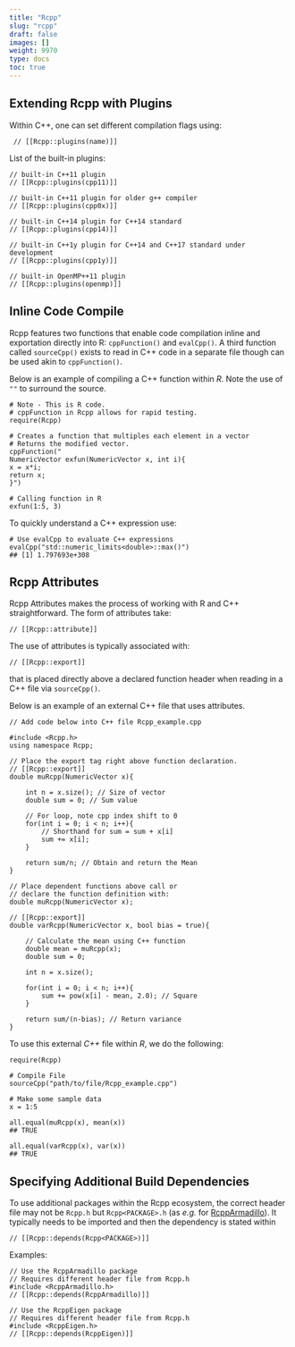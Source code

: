 ```yaml
---
title: "Rcpp"
slug: "rcpp"
draft: false
images: []
weight: 9970
type: docs
toc: true
---
```


## Extending Rcpp with Plugins
Within C++, one can set different compilation flags using:

<!-- language: cpp -->
     // [[Rcpp::plugins(name)]]

List of the built-in plugins:

<!-- language: cpp -->

    // built-in C++11 plugin
    // [[Rcpp::plugins(cpp11)]]

    // built-in C++11 plugin for older g++ compiler
    // [[Rcpp::plugins(cpp0x)]]

    // built-in C++14 plugin for C++14 standard
    // [[Rcpp::plugins(cpp14)]]

    // built-in C++1y plugin for C++14 and C++17 standard under development
    // [[Rcpp::plugins(cpp1y)]]

    // built-in OpenMP++11 plugin
    // [[Rcpp::plugins(openmp)]]

## Inline Code Compile
Rcpp features two functions that enable code compilation inline and exportation directly into R: `cppFunction()` and `evalCpp()`. A third function called `sourceCpp()` exists to read in C++ code in a separate file though can be used akin to `cppFunction()`.

Below is an example of compiling a C++ function within *R*. Note the use of `""` to surround the source.

    # Note - This is R code.
    # cppFunction in Rcpp allows for rapid testing.
    require(Rcpp)

    # Creates a function that multiples each element in a vector
    # Returns the modified vector.
    cppFunction("
    NumericVector exfun(NumericVector x, int i){
    x = x*i;
    return x;
    }")

    # Calling function in R
    exfun(1:5, 3)


To quickly understand a C++ expression use:

    # Use evalCpp to evaluate C++ expressions
    evalCpp("std::numeric_limits<double>::max()")
    ## [1] 1.797693e+308

## Rcpp Attributes
Rcpp Attributes makes the process of working with R and C++ straightforward. The form of attributes take:

<!-- language: cpp -->

    // [[Rcpp::attribute]]

The use of attributes is typically associated with:

<!-- language: cpp -->

    // [[Rcpp::export]]

that is placed directly above a declared function header when reading in a C++ file via `sourceCpp()`. 

Below is an example of an external C++ file that uses attributes.

<!-- language: cpp -->

    // Add code below into C++ file Rcpp_example.cpp
    
    #include <Rcpp.h>
    using namespace Rcpp;
    
    // Place the export tag right above function declaration.
    // [[Rcpp::export]]
    double muRcpp(NumericVector x){

        int n = x.size(); // Size of vector
        double sum = 0; // Sum value

        // For loop, note cpp index shift to 0
        for(int i = 0; i < n; i++){
            // Shorthand for sum = sum + x[i]
            sum += x[i];
        }

        return sum/n; // Obtain and return the Mean
    }

    // Place dependent functions above call or
    // declare the function definition with:
    double muRcpp(NumericVector x);

    // [[Rcpp::export]]
    double varRcpp(NumericVector x, bool bias = true){

        // Calculate the mean using C++ function
        double mean = muRcpp(x);
        double sum = 0;

        int n = x.size();

        for(int i = 0; i < n; i++){
            sum += pow(x[i] - mean, 2.0); // Square
        }

        return sum/(n-bias); // Return variance
    }

To use this external *C++* file within *R*, we do the following:


    require(Rcpp)

    # Compile File
    sourceCpp("path/to/file/Rcpp_example.cpp")

    # Make some sample data
    x = 1:5

    all.equal(muRcpp(x), mean(x))
    ## TRUE

    all.equal(varRcpp(x), var(x))
    ## TRUE

## Specifying Additional Build Dependencies
To use additional packages within the Rcpp ecosystem, the correct header file may not be `Rcpp.h` but `Rcpp<PACKAGE>.h` (as _e.g._ for [RcppArmadillo](https://cloud.r-project.org/web/packages/RcppArmadillo/index.html)). It typically needs to be imported and then the dependency is stated within 

<!-- language: cpp -->

    // [[Rcpp::depends(Rcpp<PACKAGE>)]]

Examples:

<!-- language: cpp -->

    // Use the RcppArmadillo package
    // Requires different header file from Rcpp.h
    #include <RcppArmadillo.h>
    // [[Rcpp::depends(RcppArmadillo)]]

    // Use the RcppEigen package
    // Requires different header file from Rcpp.h
    #include <RcppEigen.h>
    // [[Rcpp::depends(RcppEigen)]]

